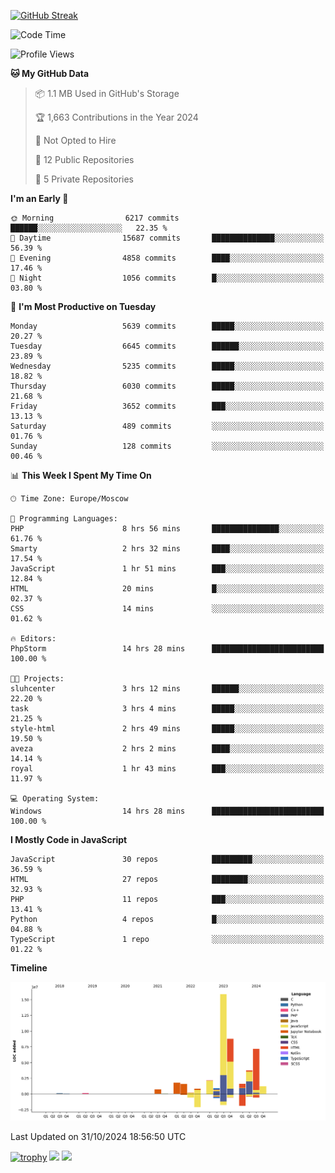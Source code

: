 [![GitHub Streak](https://github-readme-streak-stats.herokuapp.com/?user=yogik10)](https://git.io/streak-stats)
<!--START_SECTION:waka-->
![Code Time](http://img.shields.io/badge/Code%20Time-958%20hrs%2053%20mins-blue)

![Profile Views](http://img.shields.io/badge/Profile%20Views-0-blue)

**🐱 My GitHub Data** 

> 📦 1.1 MB Used in GitHub's Storage 
 > 
> 🏆 1,663 Contributions in the Year 2024
 > 
> 🚫 Not Opted to Hire
 > 
> 📜 12 Public Repositories 
 > 
> 🔑 5 Private Repositories 
 > 
**I'm an Early 🐤** 

```text
🌞 Morning                6217 commits        ██████░░░░░░░░░░░░░░░░░░░   22.35 % 
🌆 Daytime                15687 commits       ██████████████░░░░░░░░░░░   56.39 % 
🌃 Evening                4858 commits        ████░░░░░░░░░░░░░░░░░░░░░   17.46 % 
🌙 Night                  1056 commits        █░░░░░░░░░░░░░░░░░░░░░░░░   03.80 % 
```
📅 **I'm Most Productive on Tuesday** 

```text
Monday                   5639 commits        █████░░░░░░░░░░░░░░░░░░░░   20.27 % 
Tuesday                  6645 commits        ██████░░░░░░░░░░░░░░░░░░░   23.89 % 
Wednesday                5235 commits        █████░░░░░░░░░░░░░░░░░░░░   18.82 % 
Thursday                 6030 commits        █████░░░░░░░░░░░░░░░░░░░░   21.68 % 
Friday                   3652 commits        ███░░░░░░░░░░░░░░░░░░░░░░   13.13 % 
Saturday                 489 commits         ░░░░░░░░░░░░░░░░░░░░░░░░░   01.76 % 
Sunday                   128 commits         ░░░░░░░░░░░░░░░░░░░░░░░░░   00.46 % 
```


📊 **This Week I Spent My Time On** 

```text
🕑︎ Time Zone: Europe/Moscow

💬 Programming Languages: 
PHP                      8 hrs 56 mins       ███████████████░░░░░░░░░░   61.76 % 
Smarty                   2 hrs 32 mins       ████░░░░░░░░░░░░░░░░░░░░░   17.54 % 
JavaScript               1 hr 51 mins        ███░░░░░░░░░░░░░░░░░░░░░░   12.84 % 
HTML                     20 mins             █░░░░░░░░░░░░░░░░░░░░░░░░   02.37 % 
CSS                      14 mins             ░░░░░░░░░░░░░░░░░░░░░░░░░   01.62 % 

🔥 Editors: 
PhpStorm                 14 hrs 28 mins      █████████████████████████   100.00 % 

🐱‍💻 Projects: 
sluhcenter               3 hrs 12 mins       ██████░░░░░░░░░░░░░░░░░░░   22.20 % 
task                     3 hrs 4 mins        █████░░░░░░░░░░░░░░░░░░░░   21.25 % 
style-html               2 hrs 49 mins       █████░░░░░░░░░░░░░░░░░░░░   19.50 % 
aveza                    2 hrs 2 mins        ████░░░░░░░░░░░░░░░░░░░░░   14.14 % 
royal                    1 hr 43 mins        ███░░░░░░░░░░░░░░░░░░░░░░   11.97 % 

💻 Operating System: 
Windows                  14 hrs 28 mins      █████████████████████████   100.00 % 
```

**I Mostly Code in JavaScript** 

```text
JavaScript               30 repos            █████████░░░░░░░░░░░░░░░░   36.59 % 
HTML                     27 repos            ████████░░░░░░░░░░░░░░░░░   32.93 % 
PHP                      11 repos            ███░░░░░░░░░░░░░░░░░░░░░░   13.41 % 
Python                   4 repos             █░░░░░░░░░░░░░░░░░░░░░░░░   04.88 % 
TypeScript               1 repo              ░░░░░░░░░░░░░░░░░░░░░░░░░   01.22 % 
```



**Timeline**

![Lines of Code chart](https://raw.githubusercontent.com/Yogik10/Yogik10/main/assets/bar_graph.png)


 Last Updated on 31/10/2024 18:56:50 UTC
<!--END_SECTION:waka-->
[![trophy](https://github-profile-trophy.vercel.app/?username=yogik10)](https://github.com/ryo-ma/github-profile-trophy)
![](https://github-profile-summary-cards.vercel.app/api/cards/profile-details?username=yogik10&theme=solarized_dark)
![](https://github-profile-summary-cards.vercel.app/api/cards/most-commit-language?username=yogik10&theme=solarized_dark)


